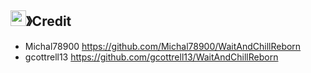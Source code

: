 ## <img src="https://media.discordapp.net/attachments/1216615245527912468/1220014590474059796/859424401186095114.png?ex=660d6621&is=65faf121&hm=256abc8051ea1c66449f657dead9a3c7d9f1d558bb01956f7ac14215258c79c4&=&format=webp&quality=lossless" width="25px" height="25px">》Credit

- Michal78900 https://github.com/Michal78900/WaitAndChillReborn
- gcottrell13 https://github.com/gcottrell13/WaitAndChillReborn

